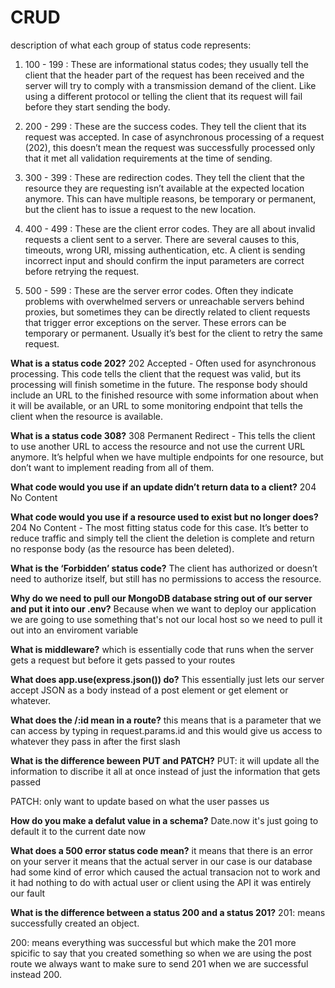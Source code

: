 # CRUD

description of what each group of status code represents:

1. 100 - 199 : These are informational status codes; they usually tell the client that the header part of the request has been received and the server will try to comply with a transmission demand of the client. Like using a different protocol or telling the client that its request will fail before they start sending the body.

2. 200 - 299 : These are the success codes. They tell the client that its request was accepted. In case of asynchronous processing of a request (202), this doesn’t mean the request was successfully processed only that it met all validation requirements at the time of sending.

3. 300 - 399 : These are redirection codes. They tell the client that the resource they are requesting isn’t available at the expected location anymore. This can have multiple reasons, be temporary or permanent, but the client has to issue a request to the new location.

4. 400 - 499 : These are the client error codes. They are all about invalid requests a client sent to a server. There are several causes to this, timeouts, wrong URI, missing authentication, etc. A client is sending incorrect input and should confirm the input parameters are correct before retrying the request.

5. 500 - 599 : These are the server error codes. Often they indicate problems with overwhelmed servers or unreachable servers behind proxies, but sometimes they can be directly related to client requests that trigger error exceptions on the server. These errors can be temporary or permanent. Usually it’s best for the client to retry the same request.

**What is a status code 202?**
202 Accepted - Often used for asynchronous processing. This code tells the client that the request was valid, but its processing will finish sometime in the future. The response body should include an URL to the finished resource with some information about when it will be available, or an URL to some monitoring endpoint that tells the client when the resource is available.

**What is a status code 308?**
308 Permanent Redirect - This tells the client to use another URL to access the resource and not use the current URL anymore. It’s helpful when we have multiple endpoints for one resource, but don’t want to implement reading from all of them.

**What code would you use if an update didn’t return data to a client?**
204 No Content

**What code would you use if a resource used to exist but no longer does?**
204 No Content - The most fitting status code for this case. It’s better to reduce traffic and simply tell the client the deletion is complete and return no response body (as the resource has been deleted).

**What is the ‘Forbidden’ status code?**
The client has authorized or doesn’t need to authorize itself, but still has no permissions to access the resource.


**Why do we need to pull our MongoDB database string out of our server and put it into our .env?**
 Because when we want to deploy our application we are going to use something that's not our local host so we need to pull it out into an enviroment variable

**What is middleware?**
 which is essentially code that runs when the server gets a request but before it gets passed to your routes

**What does app.use(express.json()) do?**
 This essentially just lets our server accept JSON as a body instead of a post element or get element or whatever.

**What does the /:id mean in a route?**
 this means that is a parameter that we can access by typing in request.params.id and this would give us access to whatever they pass in after the first slash

**What is the difference beween PUT and PATCH?**
 PUT: it will update all the information to discribe it all at once instead of just the information that gets passed

 PATCH: only want to update based on what the user passes us

**How do you make a defalut value in a schema?**
Date.now it's just going to default it to the current date now 


**What does a 500 error status code mean?**
it means that there is an error on your server it means that the actual server in our case is our database had some kind of error which caused the actual transacion not to work and it had nothing to do with actual user or client using the API it was entirely our fault

**What is the difference between a status 200 and a status 201?**
201: means successfully created an object.

200: means everything was successful but which make the 201 more spicific to say that you created something so when we are using the post route we always want to make sure to send 201 when we are successful instead 200.
  